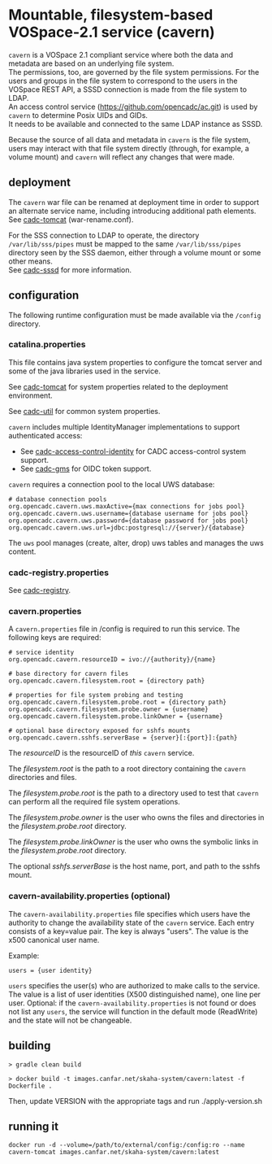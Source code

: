 # Mountable, filesystem-based VOSpace-2.1 service (cavern)
`cavern` is a VOSpace 2.1 compliant service where both the data and metadata are based on an underlying file system.  
The permissions, too, are governed by the file system permissions.  For the users and groups in the file system 
to correspond to the users in the VOSpace REST API, a SSSD connection is made from the file system to LDAP.  
An access control service (https://github.com/opencadc/ac.git) is used by `cavern` to determine Posix UIDs and GIDs.  
It needs to be available and connected to the same LDAP instance as SSSD.

Because the source of all data and metadata in `cavern` is the file system, users may interact with that file system 
directly (through, for example, a volume mount) and `cavern` will reflect any changes that were made. 

## deployment
The `cavern` war file can be renamed at deployment time in order to support an alternate service name, including 
introducing additional path elements. 
See <a href="https://github.com/opencadc/docker-base/tree/master/cadc-tomcat">cadc-tomcat</a> (war-rename.conf).

For the SSS connection to LDAP to operate, the directory `/var/lib/sss/pipes` must be mapped to
the same `/var/lib/sss/pipes` directory seen by the SSS daemon, either through a volume mount or some other means.  
See <a href="https://github.com/opencadc/ac/tree/master/cadc-sssd">cadc-sssd</a> for more information.

## configuration
The following runtime configuration must be made available via the `/config` directory.

### catalina.properties
This file contains java system properties to configure the tomcat server and some of the java libraries 
used in the service.

See <a href="https://github.com/opencadc/docker-base/tree/master/cadc-tomcat">cadc-tomcat</a> for 
system properties related to the deployment environment.

See <a href="https://github.com/opencadc/core/tree/master/cadc-util">cadc-util</a> for common system properties.

`cavern` includes multiple IdentityManager implementations to support authenticated access:
- See <a href="https://github.com/opencadc/ac/tree/master/cadc-access-control-identity">cadc-access-control-identity</a> for CADC access-control system support.
- See <a href="https://github.com/opencadc/ac/tree/master/cadc-gms">cadc-gms</a> for OIDC token support.

`cavern` requires a connection pool to the local UWS database:
```
# database connection pools
org.opencadc.cavern.uws.maxActive={max connections for jobs pool}
org.opencadc.cavern.uws.username={database username for jobs pool}
org.opencadc.cavern.uws.password={database password for jobs pool}
org.opencadc.cavern.uws.url=jdbc:postgresql://{server}/{database}
```

The `uws` pool manages (create, alter, drop) uws tables and manages the uws content.

### cadc-registry.properties
See <a href="https://github.com/opencadc/reg/tree/master/cadc-registry">cadc-registry</a>.

### cavern.properties
A `cavern.properties` file in /config is required to run this service.  The following keys are required:
```
# service identity
org.opencadc.cavern.resourceID = ivo://{authority}/{name}

# base directory for cavern files
org.opencadc.cavern.filesystem.root = {directory path}

# properties for file system probing and testing
org.opencadc.cavern.filesystem.probe.root = {directory path}
org.opencadc.cavern.filesystem.probe.owner = {username}
org.opencadc.cavern.filesystem.probe.linkOwner = {username}

# optional base directory exposed for sshfs mounts
org.opencadc.cavern.sshfs.serverBase = {server}[:{port}]:{path}
```

The _resourceID_ is the resourceID of _this_ `cavern` service.

The _filesystem.root_ is the path to a root directory containing the `cavern` directories and files.

The _filesystem.probe.root_ is the path to a directory used to test that `cavern` can perform all the required file system operations. 

The _filesystem.probe.owner_ is the user who owns the files and directories in the _filesystem.probe.root_ directory.

The _filesystem.probe.linkOwner_ is the user who owns the symbolic links in the _filesystem.probe.root_ directory.

The optional _sshfs.serverBase_ is the host name, port, and path to the sshfs mount.

### cavern-availability.properties (optional)
The `cavern-availability.properties` file specifies which users have the authority to change the availability state of 
the `cavern` service. Each entry consists of a key=value pair. The key is always "users". The value is the x500 canonical user name.

Example:
```
users = {user identity}
```
`users` specifies the user(s) who are authorized to make calls to the service. The value is a list of user identities
(X500 distinguished name), one line per user. Optional: if the `cavern-availability.properties` is not found or does not
list any `users`, the service will function in the default mode (ReadWrite) and the state will not be changeable.

## building
```
> gradle clean build

> docker build -t images.canfar.net/skaha-system/cavern:latest -f Dockerfile .
```
Then, update VERSION with the appropriate tags and run ./apply-version.sh

## running it
```
docker run -d --volume=/path/to/external/config:/config:ro --name cavern-tomcat images.canfar.net/skaha-system/cavern:latest
```
